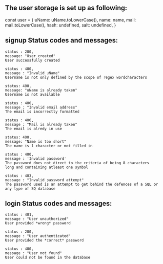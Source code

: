 ## The user storage is set up as following:
const user = {
    uName: uName.toLowerCase(),
    name: name,
    mail: mail.toLowerCase(), 
    hash: undefined,
    salt: undefined,
}

## signup Status codes and messages:

    status : 200,
    message: "User created"
    User successfully created

    status : 400,
    message : "Invalid uName"
    Username is not only defined by the scope of regex wordcharacters 

    status: 400,
    message: "uName is already taken"
    Username is not available

    status : 400,
    message : "Invalid email address"
    The email is incorrectly formatted

    status : 400,
    message : "Mail is already taken"
    The email is alredy in use

    status: 400,
    message: "Name is too short"
    The name is 1 character or not filled in

    status : 400,
    message : 'Invalid password'
    The password does not direct to the criteria of being 8 characters long and containing atleast one symbol

    status : 403,
    message : "Invalid password attempt"
    The password used is an attempt to get behind the defences of a SQL or any type of SQ database

## login Status codes and messages:

    status : 401, 
    message : "User unauthorized"
    User provided *wrong* password

    status : 200,
    message : "User authenticated"
    User provided the *correct* password   

    status : 400,
    message : "User not found"
    User could not be found in the database
